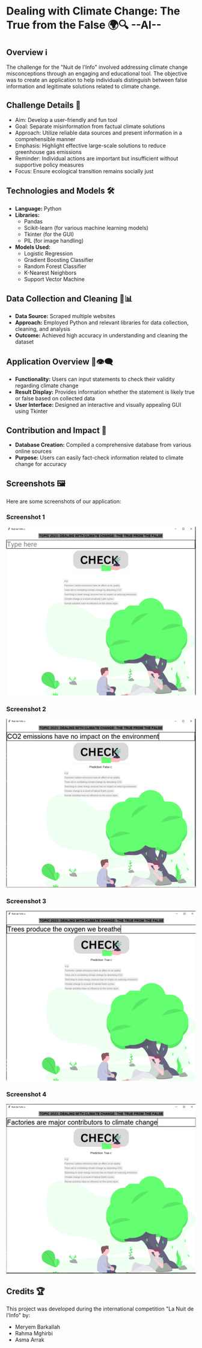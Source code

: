 # Dealing with Climate Change: The True from the False 🌍🔍 --AI--

## Overview ℹ️
The challenge for the "Nuit de l'Info" involved addressing climate change misconceptions through an engaging and educational tool. The objective was to create an application to help individuals distinguish between false information and legitimate solutions related to climate change.

## Challenge Details 📝
- Aim: Develop a user-friendly and fun tool
- Goal: Separate misinformation from factual climate solutions
- Approach: Utilize reliable data sources and present information in a comprehensible manner
- Emphasis: Highlight effective large-scale solutions to reduce greenhouse gas emissions
- Reminder: Individual actions are important but insufficient without supportive policy measures
- Focus: Ensure ecological transition remains socially just

## Technologies and Models 🛠️
- **Language:** Python
- **Libraries:**
  - Pandas
  - Scikit-learn (for various machine learning models)
  - Tkinter (for the GUI)
  - PIL (for image handling)
- **Models Used:**
  - Logistic Regression
  - Gradient Boosting Classifier
  - Random Forest Classifier
  - K-Nearest Neighbors
  - Support Vector Machine

## Data Collection and Cleaning 🧹📊
- **Data Source:** Scraped multiple websites
- **Approach:** Employed Python and relevant libraries for data collection, cleaning, and analysis
- **Outcome:** Achieved high accuracy in understanding and cleaning the dataset

## Application Overview 📱👁️‍🗨️
- **Functionality:** Users can input statements to check their validity regarding climate change
- **Result Display:** Provides information whether the statement is likely true or false based on collected data
- **User Interface:** Designed an interactive and visually appealing GUI using Tkinter

## Contribution and Impact 🌟
- **Database Creation:** Compiled a comprehensive database from various online sources
- **Purpose:** Users can easily fact-check information related to climate change for accuracy
## Screenshots 🖼️
Here are some screenshots of our application:

### Screenshot 1
![Screenshot 1](screenshots/ss1.PNG)

### Screenshot 2
![Screenshot 2](screenshots/ss2.PNG)

### Screenshot 3
![Screenshot 3](screenshots/ss3.PNG)

### Screenshot 4
![Screenshot 4](screenshots/ss4.PNG)

## Credits 🏆
This project was developed during the international competition "La Nuit de l'Info" by:
- Meryem Barkallah
- Rahma Mghirbi
- Asma Arrak
